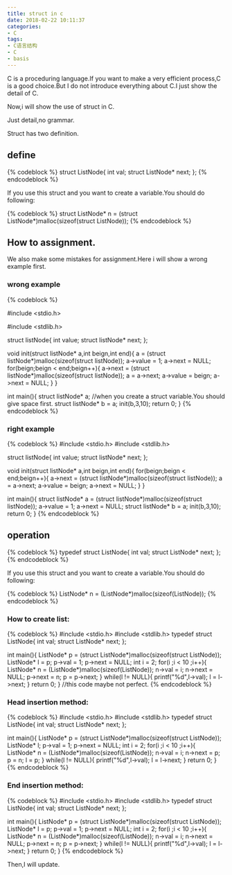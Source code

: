 ```yaml
---
title: struct in c
date: 2018-02-22 10:11:37
categories:
- C
tags:
- C语言结构
- C
- basis
---
```

C is a proceduring language.If you want to make a very efficient process,C is a good choice.But I do not introduce everything about C.I just show the detail of C.

Now,i will show the use of struct in C.

<!-- more -->

Just detail,no grammar.

Struct has two definition.

## define

{% codeblock %}
struct ListNode{
	int val;
	struct ListNode* next;
};
{% endcodeblock %}

If you use this struct and you want to create a variable.You should do following:

{% codeblock %}
struct ListNode* n = (struct ListNode*)malloc(sizeof(struct ListNode));
{% endcodeblock %}

## How to assignment.

We also make some mistakes for assignment.Here i will show a wrong example first.

### wrong example

{% codeblock %}

#include <stdio.h>

#include <stdlib.h>

struct listNode{
	int value;
	struct listNode* next; 
};

void init(struct listNode* a,int beign,int end){
	a        = (struct listNode*)malloc(sizeof(struct listNode));
	a->value = 1;
	a->next  = NULL;
	for(beign;beign < end;beign++){
		a->next  = (struct listNode*)malloc(sizeof(struct listNode));
		a        = a->next;
		a->value = beign;
		a->next = NULL;
	}
}

int main(){
	struct listNode* a;      //when you create a struct variable.You should give space first.
	struct listNode* b = a;
	init(b,3,10);
	return 0;
}
{% endcodeblock %}

### right example

{% codeblock %}
#include <stdio.h>
#include <stdlib.h>

struct listNode{
	int value;
	struct listNode* next; 
};

void init(struct listNode* a,int beign,int end){
	for(beign;beign < end;beign++){
		a->next  = (struct listNode*)malloc(sizeof(struct listNode));
		a        = a->next;
		a->value = beign;
		a->next = NULL;
	}
}

int main(){
	struct listNode* a = (struct listNode*)malloc(sizeof(struct listNode));
	a->value = 1;
	a->next  = NULL;
	struct listNode* b = a;
	init(b,3,10);
	return 0;
}
{% endcodeblock %}

## operation

{% codeblock %}
typedef struct ListNode{
	int val;
	struct ListNode* next;
};
{% endcodeblock %}

If you use this struct and you want to create a variable.You should do following:

{% codeblock %}
ListNode* n = (ListNode*)malloc(sizeof(ListNode));
{% endcodeblock %}

### How to create list:

{% codeblock %}
#include <stdio.h>
#include <stdlib.h>
typedef struct ListNode{
	int val;
	struct ListNode* next;
};

int main(){
	ListNode* p   = (struct ListNode*)malloc(sizeof(struct ListNode));
	ListNode* l   = p;
	p->val        = 1; 
	p->next       = NULL;
	int i         = 2;
	for(i ;i < 10 ;i++){
		ListNode* n = (ListNode*)malloc(sizeof(ListNode));
		n->val             = i;
		n->next            = NULL;
		p->next            = n;
		p                  = p->next;
	}
	while(l != NULL){
		printf("%d",l->val);
		l  = l->next;
	}
	return 0;
}		//this code maybe not perfect.
{% endcodeblock %}

### Head insertion method:

{% codeblock %}
#include <stdio.h>
#include <stdlib.h>
typedef struct ListNode{
	int val;
	struct ListNode* next;
};

int main(){
	ListNode* p        = (struct ListNode*)malloc(sizeof(struct ListNode));
	ListNode* l;
	p->val             = 1; 
	p->next            = NULL;
	int i = 2;
	for(i ;i < 10 ;i++){
		ListNode* n = (ListNode*)malloc(sizeof(ListNode));
		n->val             = i;
		n->next            = p;
		p                  = n;
		l                  = p;
	}
	while(l != NULL){
		printf("%d",l->val);
		l  = l->next;
	}
	return 0;
}
{% endcodeblock %}

### End insertion method:

{% codeblock %}
#include <stdio.h>
#include <stdlib.h>
typedef struct ListNode{
	int val;
	struct ListNode* next;
};

int main(){
	ListNode* p = (struct ListNode*)malloc(sizeof(struct ListNode));
	ListNode* l = p;
	p->val             = 1; 
	p->next            = NULL;
	int i = 2;
	for(i ;i < 10 ;i++){
		ListNode* n = (ListNode*)malloc(sizeof(ListNode));
		n->val             = i;
		n->next            = NULL;
		p->next            = n;
		p                  = p->next;
	}
	while(l != NULL){
		printf("%d",l->val);
		l  = l->next;
	}
	return 0;
}
{% endcodeblock %}

Then,I will update. 
